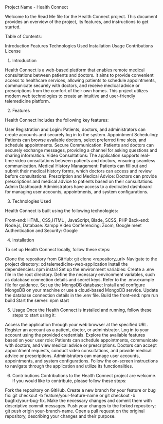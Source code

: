 Project Name - Health Connect

Welcome to the Read Me file for the Health Connect project. This document provides an overview of the project, its features, and instructions to get started.

Table of Contents:

Introduction
Features
Technologies Used
Installation
Usage
Contributions
License

1. Introduction
   
Health Connect is a web-based platform that enables remote medical consultations between patients and doctors. It aims to provide convenient access to healthcare services, allowing patients to schedule appointments, communicate securely with doctors, and receive medical advice or prescriptions from the comfort of their own homes. This project utilizes modern web technologies to create an intuitive and user-friendly telemedicine platform.

2. Features
   
Health Connect includes the following key features:

User Registration and Login: Patients, doctors, and administrators can create accounts and securely log in to the system.
Appointment Scheduling: Patients can browse available doctors, select preferred time slots, and schedule appointments.
Secure Communication: Patients and doctors can securely exchange messages, providing a channel for asking questions and sharing information.
Video Consultations: The application supports real-time video consultations between patients and doctors, ensuring seamless communication.
Medical History Management: Patients can fill out and submit their medical history forms, which doctors can access and review before consultations.
Prescription and Medical Advice: Doctors can provide prescriptions and medical advice to patients based on their consultations.
Admin Dashboard: Administrators have access to a dedicated dashboard for managing user accounts, appointments, and system configurations.

3. Technologies Used
   
Health Connect is built using the following technologies:

Front-end: HTML, CSS,HTML , JavaScript, Blade, SCSS, PHP
Back-end: Node.js, 
Database: Xampp
Video Conferencing: Zoom, Google meet
Authentication and Security: Google 

4. Installation
   
To set up Health Connect locally, follow these steps:

Clone the repository from GitHub: git clone <repository_url>
Navigate to the project directory: cd telemedicine-web-application
Install the dependencies: npm install
Set up the environment variables:
Create a .env file in the root directory.
Define the necessary environment variables, such as database connection details and secret keys. Refer to the .env.example file for guidance.
Set up the MongoDB database:
Install and configure MongoDB on your machine or use a cloud-based MongoDB service.
Update the database connection details in the .env file.
Build the front-end: npm run build
Start the server: npm start

5. Usage
Once the Health Connect is installed and running, follow these steps to start using it:

Access the application through your web browser at the specified URL.
Register an account as a patient, doctor, or administrator.
Log in to your account using the provided credentials.
Explore the available features based on your user role:
Patients can schedule appointments, communicate with doctors, and view medical advice or prescriptions.
Doctors can accept appointment requests, conduct video consultations, and provide medical advice or prescriptions.
Administrators can manage user accounts, appointments, and system configurations.
Follow the on-screen instructions to navigate through the application and utilize its functionalities.

6. Contributions
Contributions to the Health Connect project are welcome. If you would like to contribute, please follow these steps:

Fork the repository on GitHub.
Create a new branch for your feature or bug fix: git checkout -b feature/your-feature-name or git checkout -b bugfix/your-bug-fix.
Make the necessary changes and commit them with descriptive commit messages.
Push your changes to the forked repository: git push origin your-branch-name.
Open a pull request on the original repository, describing your changes and their purpose.






